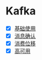 # Kafka

- [x] [基础使用](./1.usage.md)
- [x] [消息确认](./2.ack.md)
- [x] [消费位移](./3.offset.md)
- [x] [高可用](./4.high-availability.md)
